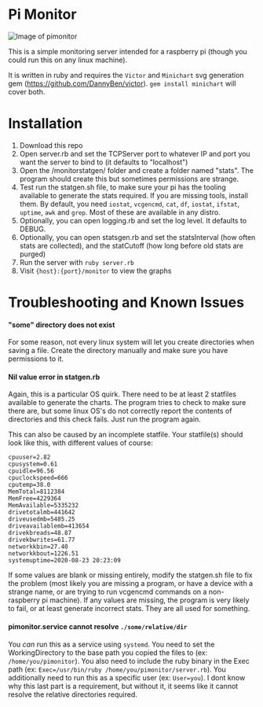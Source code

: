 # Pi Monitor

![Image of pimonitor](https://i.imgur.com/zXjJdP0.png)

This is a simple monitoring server intended for a raspberry pi (though you could run this on any linux machine).

It is written in ruby and requires the `Victor` and `Minichart` svg generation gem (https://github.com/DannyBen/victor). `gem install minichart` will cover both.

# Installation

1) Download this repo
2) Open server.rb and set the TCPServer port to whatever IP and port you want the server to bind to (it defaults to "localhost")
3) Open the /monitorstatgen/ folder and create a folder named "stats". The program should create this but sometimes permissions are strange.
4) Test run the statgen.sh file, to make sure your pi has the tooling available to generate the stats required. If you are missing tools, install them. By default, you need `iostat`, `vcgencmd`, `cat`, `df`, `iostat`, `ifstat`, `uptime`, `awk` and `grep`. Most of these are available in any distro.
6) Optionally, you can open logging.rb and set the log level. It defaults to DEBUG.
7) Optionally, you can open statsgen.rb and set the statsInterval (how often stats are collected), and the statCutoff (how long before old stats are purged)
8) Run the server with `ruby server.rb`
9) Visit `{host}:{port}/monitor` to view the graphs 

# Troubleshooting and Known Issues

#### "some" directory does not exist
For some reason, not every linux system will let you create directories when saving a file. Create the directory manually and make sure you have permissions to it.

#### Nil value error in statgen.rb
Again, this is a particular OS quirk. There need to be at least 2 statfiles available to generate the charts. The program tries to check to make sure there are, but some linux OS's do not correctly report the contents of directories and this check fails. Just run the program again.

This can also be caused by an incomplete statfile. Your statfile(s) should look like this, with different values of course:

```
cpuuser=2.82
cpusystem=0.61
cpuidle=96.56
cpuclockspeed=666
cputemp=38.0
MemTotal=8112384
MemFree=4229364
MemAvailable=5335232
drivetotalmb=441642
driveusedmb=5485.25
driveavailablemb=413654
drivekbreads=48.87
drivekbwrites=61.77
networkkbin=27.40
networkkbout=1226.51
systemuptime=2020-08-23 20:23:09
```

If some values are blank or missing entirely, modify the statgen.sh file to fix the problem (most likely you are missing a program, or have a device with a strange name, or are trying to run vcgencmd commands on a non-raspberry pi machine). If any values are missing, the program is very likely to fail, or at least generate incorrect stats. They are all used for something.


#### pimonitor.service cannot resolve `./some/relative/dir`
You *can* run this as a service using `systemd`. You need to set the WorkingDirectory to the base path you copied the files to (ex: `/home/you/pimonitor`). You also need to include the ruby binary in the Exec path (ex: `Exec=/usr/bin/ruby /home/you/pimonitor/server.rb`). You additionally need to run this as a specific user (ex: `User=you`). I dont know why this last part is a requirement, but without it, it seems like it cannot resolve the relative directories required. 


